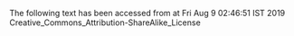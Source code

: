 The following text has been accessed from at Fri Aug 9 02:46:51 IST 2019
Creative_Commons_Attribution-ShareAlike_License

